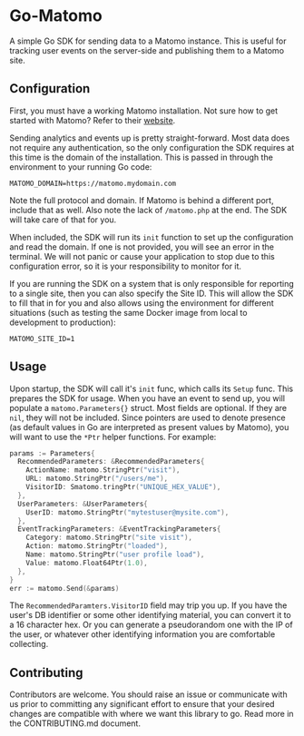 # Go-Matomo

A simple Go SDK for sending data to a Matomo instance. This is useful for tracking user events on the server-side and publishing them to a Matomo site.

## Configuration

First, you must have a working Matomo installation. Not sure how to get started with Matomo? Refer to their [website](https://matomo.org/).

Sending analytics and events up is pretty straight-forward. Most data does not require any authentication, so the only configuration the SDK requires at this time is the domain of the installation. This is passed in through the environment to your running Go code:

`MATOMO_DOMAIN=https://matomo.mydomain.com`

Note the full protocol and domain. If Matomo is behind a different port, include that as well. Also note the lack of `/matomo.php` at the end. The SDK will take care of that for you.

When included, the SDK will run its `init` function to set up the configuration and read the domain. If one is not provided, you will see an error in the terminal. We will not panic or cause your application to stop due to this configuration error, so it is your responsibility to monitor for it.

If you are running the SDK on a system that is only responsible for reporting to a single site, then you can also specify the Site ID. This will allow the SDK to fill that in for you and also allows using the environment for different situations (such as testing the same Docker image from local to development to production):

`MATOMO_SITE_ID=1`

## Usage

Upon startup, the SDK will call it's `init` func, which calls its `Setup` func. This prepares the SDK for usage. When you have an event to send up, you will populate a `matomo.Parameters{}` struct. Most fields are optional. If they are `nil`, they will not be included. Since pointers are used to denote presence (as default values in Go are interpreted as present values by Matomo), you will want to use the `*Ptr` helper functions. For example:

```go
params := Parameters{
  RecommendedParameters: &RecommendedParameters{
    ActionName: matomo.StringPtr("visit"),
    URL: matomo.StringPtr("/users/me"),
    VisitorID: Smatomo.tringPtr("UNIQUE_HEX_VALUE"),
  },
  UserParameters: &UserParameters{
    UserID: matomo.StringPtr("mytestuser@mysite.com"),
  },
  EventTrackingParameters: &EventTrackingParameters{
    Category: matomo.StringPtr("site visit"),
    Action: matomo.StringPtr("loaded"),
    Name: matomo.StringPtr("user profile load"),
    Value: matomo.Float64Ptr(1.0),
  },
}
err := matomo.Send(&params)
```

The `RecommendedParamters.VisitorID` field may trip you up. If you have the user's DB identifier or some other identifying material, you can convert it to a 16 character hex. Or you can generate a pseudorandom one with the IP of the user, or whatever other identifying information you are comfortable collecting.

## Contributing

Contributors are welcome. You should raise an issue or communicate with us prior to committing any significant effort to ensure that your desired changes are compatible with where we want this library to go. Read more in the CONTRIBUTING.md document.
